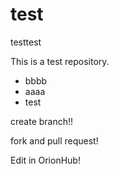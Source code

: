 test
====

testtest

This is a test repository.

- bbbb
- aaaa
- test

create branch!!

fork and pull request!

Edit in OrionHub!
